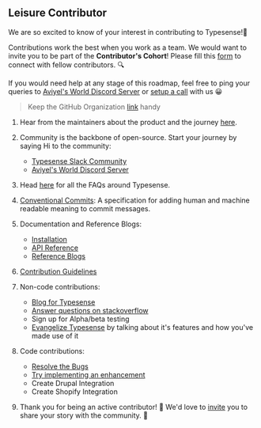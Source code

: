 ## Leisure Contributor

We are so excited to know of your interest in contributing to Typesense!🎉 

Contributions work the best when you work as a team. We would want to invite you to be part of the **Contributor's Cohort**! Please fill this [form](https://aviyel.typeform.com/to/w2mzeA97) to connect with fellow contributors. :mag:

If you would need help at any stage of this roadmap, feel free to ping your queries to [Aviyel's World Discord Server](https://discord.gg/mB5w2D59za) or [setup a call](https://calendly.com/siddharthshiv/contributor-catchup-aviyel) with us :grinning:

>  Keep the GitHub Organization [link](https://github.com/typesense) handy

1. Hear from the maintainers about the product and the journey [here](https://www.youtube.com/watch?v=F4mB0x_B1AE).

2. Community is the backbone of open-source. Start your journey by saying Hi to the community:
    - [Typesense Slack Community](https://typesense-community.slack.com/join/shared_invite/zt-mx4nbsbn-AuOL89O7iBtvkz136egSJg#/shared-invite/email)
    - [Aviyel's World Discord Server](https://discord.gg/mB5w2D59za)

3. Head [here](https://www.aviyel.com/projects/8/typesense/questions) for all the FAQs around Typesense.

4. [Conventional Commits](https://www.conventionalcommits.org/en/v1.0.0/): A specification for adding human and machine readable meaning to commit messages.

4. Documentation and Reference Blogs:
    - [Installation](https://typesense.org/docs/guide/install-typesense.html)
    - [API Reference](https://typesense.org/docs/0.22.1/api/)
    - [Reference Blogs](https://aviyel.com/post/1194/a-beginner-s-journey-to-typesense-dashboard)

5. [Contribution Guidelines](https://github.com/typesense/typesense/blob/master/CONTRIBUTING.md)

6. Non-code contributions:
    - [Blog for Typesense](https://github.com/aviyeldevrel/Aviyel-Blogs-Review/issues)  
    - [Answer questions on stackoverflow](https://stackoverflow.com/questions/tagged/typesense)
    - Sign up for Alpha/beta testing
    - [Evangelize Typesense]() by talking about it's features and how you've made use of it

7. Code contributions:
    - [Resolve the Bugs](https://github.com/typesense/typesense/issues?q=is%3Aopen+is%3Aissue+label%3Abug)
    - [Try implementing an enhancement](https://github.com/typesense/typesense/labels/enhancement)
    - Create Drupal Integration
    - Create Shopify Integration

8. Thank you for being an active contributor! :tada: We'd love to [invite](https://aviyel.typeform.com/to/YnJdmq7k) you to share your story with the community. :microphone:
